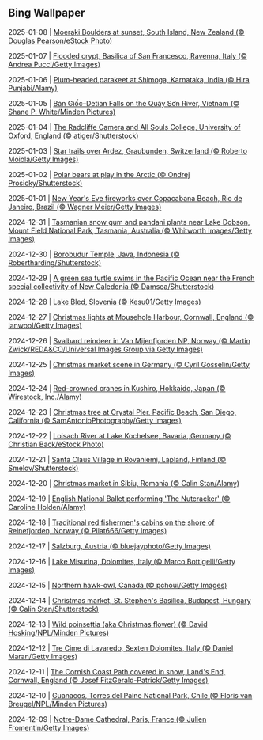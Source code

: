 ## Bing Wallpaper
2025-01-08 | [Moeraki Boulders at sunset, South Island, New Zealand (© Douglas Pearson/eStock Photo)](./wallpaper/2025-01-08.jpg) 

2025-01-07 | [Flooded crypt, Basilica of San Francesco, Ravenna, Italy (© Andrea Pucci/Getty Images)](./wallpaper/2025-01-07.jpg) 

2025-01-06 | [Plum-headed parakeet at Shimoga, Karnataka, India (© Hira Punjabi/Alamy)](./wallpaper/2025-01-06.jpg) 

2025-01-05 | [Bản Giốc–Detian Falls on the Quây Sơn River, Vietnam (© Shane P. White/Minden Pictures)](./wallpaper/2025-01-05.jpg) 

2025-01-04 | [The Radcliffe Camera and All Souls College, University of Oxford, England (© atiger/Shutterstock)](./wallpaper/2025-01-04.jpg) 

2025-01-03 | [Star trails over Ardez, Graubunden, Switzerland (© Roberto Moiola/Getty Images)](./wallpaper/2025-01-03.jpg) 

2025-01-02 | [Polar bears at play in the Arctic (© Ondrej Prosicky/Shutterstock)](./wallpaper/2025-01-02.jpg) 

2025-01-01 | [New Year's Eve fireworks over Copacabana Beach, Rio de Janeiro, Brazil (© Wagner Meier/Getty Images)](./wallpaper/2025-01-01.jpg) 

2024-12-31 | [Tasmanian snow gum and pandani plants near Lake Dobson, Mount Field National Park, Tasmania, Australia (© Whitworth Images/Getty Images)](./wallpaper/2024-12-31.jpg) 

2024-12-30 | [Borobudur Temple, Java, Indonesia (© Robertharding/Shutterstock)](./wallpaper/2024-12-30.jpg) 

2024-12-29 | [A green sea turtle swims in the Pacific Ocean near the French special collectivity of New Caledonia (© Damsea/Shutterstock)](./wallpaper/2024-12-29.jpg) 

2024-12-28 | [Lake Bled, Slovenia (© Kesu01/Getty Images)](./wallpaper/2024-12-28.jpg) 

2024-12-27 | [Christmas lights at Mousehole Harbour, Cornwall, England (© ianwool/Getty Images)](./wallpaper/2024-12-27.jpg) 

2024-12-26 | [Svalbard reindeer in Van Mijenfjorden NP, Norway (© Martin Zwick/REDA&CO/Universal Images Group via Getty Images)](./wallpaper/2024-12-26.jpg) 

2024-12-25 | [Christmas market scene in Germany (© Cyril Gosselin/Getty Images)](./wallpaper/2024-12-25.jpg) 

2024-12-24 | [Red-crowned cranes in Kushiro, Hokkaido, Japan (© Wirestock, Inc./Alamy)](./wallpaper/2024-12-24.jpg) 

2024-12-23 | [Christmas tree at Crystal Pier, Pacific Beach, San Diego, California (© SamAntonioPhotography/Getty Images)](./wallpaper/2024-12-23.jpg) 

2024-12-22 | [Loisach River at Lake Kochelsee, Bavaria, Germany (© Christian Back/eStock Photo)](./wallpaper/2024-12-22.jpg) 

2024-12-21 | [Santa Claus Village in Rovaniemi, Lapland, Finland (© Smelov/Shutterstock)](./wallpaper/2024-12-21.jpg) 

2024-12-20 | [Christmas market in Sibiu, Romania (© Calin Stan/Alamy)](./wallpaper/2024-12-20.jpg) 

2024-12-19 | [English National Ballet performing 'The Nutcracker' (© Caroline Holden/Alamy)](./wallpaper/2024-12-19.jpg) 

2024-12-18 | [Traditional red fishermen's cabins on the shore of Reinefjorden, Norway (© Pilat666/Getty Images)](./wallpaper/2024-12-18.jpg) 

2024-12-17 | [Salzburg, Austria (© bluejayphoto/Getty Images)](./wallpaper/2024-12-17.jpg) 

2024-12-16 | [Lake Misurina, Dolomites, Italy (© Marco Bottigelli/Getty Images)](./wallpaper/2024-12-16.jpg) 

2024-12-15 | [Northern hawk-owl, Canada (© pchoui/Getty Images)](./wallpaper/2024-12-15.jpg) 

2024-12-14 | [Christmas market, St. Stephen's Basilica, Budapest, Hungary (© Calin Stan/Shutterstock)](./wallpaper/2024-12-14.jpg) 

2024-12-13 | [Wild poinsettia (aka Christmas flower) (© David Hosking/NPL/Minden Pictures)](./wallpaper/2024-12-13.jpg) 

2024-12-12 | [Tre Cime di Lavaredo, Sexten Dolomites, Italy (© Daniel Maran/Getty Images)](./wallpaper/2024-12-12.jpg) 

2024-12-11 | [The Cornish Coast Path covered in snow, Land's End, Cornwall, England (© Josef FitzGerald-Patrick/Getty Images)](./wallpaper/2024-12-11.jpg) 

2024-12-10 | [Guanacos, Torres del Paine National Park, Chile (© Floris van Breugel/NPL/Minden Pictures)](./wallpaper/2024-12-10.jpg) 

2024-12-09 | [Notre-Dame Cathedral, Paris, France (© Julien Fromentin/Getty Images)](./wallpaper/2024-12-09.jpg) 

